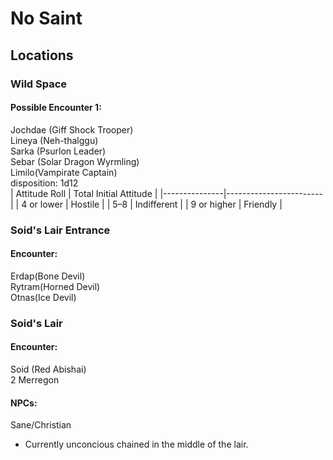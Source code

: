 # No Saint

## Locations
### Wild Space
#### Possible Encounter 1:
Jochdae (Giff Shock Trooper) <br>
Lineya (Neh-thalggu) <br>
Sarka (Psurlon Leader) <br>
Sebar (Solar Dragon Wyrmling) <br>
Limilo(Vampirate Captain) <br>
disposition: 1d12 <br>
| Attitude Roll | Total	Initial Attitude |
|---------------|------------------------|
| 4 or lower |	Hostile |
| 5–8 |	Indifferent |
| 9 or higher |	Friendly |

### Soid's Lair Entrance
#### Encounter:
Erdap(Bone Devil) <br>
Rytram(Horned Devil) <br>
Otnas(Ice Devil) <br>

### Soid's Lair
#### Encounter:
Soid (Red Abishai) <br>
2 Merregon <br>

#### NPCs:
Sane/Christian
- Currently unconcious chained in the middle of the lair.
